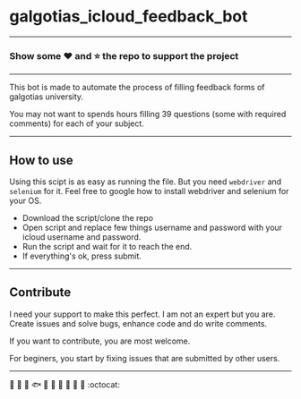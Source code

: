 # galgotias_icloud_feedback_bot

---
### Show some :heart: and :star: the repo to support the project
---
 
This bot is made to automate the process of filling feedback forms of galgotias university. 

You may not want to spends hours filling 39 questions (some with required comments) for each of your subject. 

---
## How to use

Using this scipt is as easy as running the file. But you need ```webdriver``` and ```selenium``` for it. Feel free to google how to install webdriver and selenium for your OS.

 - Download the script/clone the repo
 - Open script and replace few things username and password with your icloud username and password.
- Run the script and wait for it to reach the end.
- If everything's ok, press submit.


---
## Contribute
I need your support to make this perfect. I am not an expert but you are. Create issues and solve bugs, enhance code and do write comments.

If you want to contribute, you are most welcome. 

For beginers, you start by fixing issues that are submitted by other users.

---

   :deciduous_tree: :mushroom: :shell: :fish: :frog: :honeybee: :turtle: :rooster: :whale2: :monkey: :octocat: 
